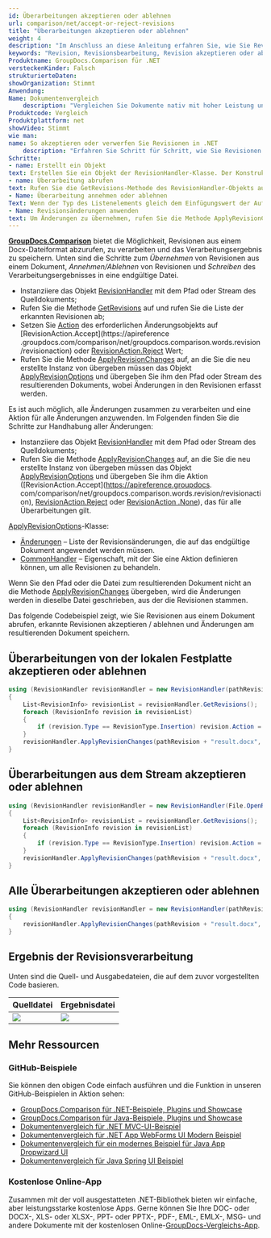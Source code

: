 ```yaml
---
id: Überarbeitungen akzeptieren oder ablehnen
url: comparison/net/accept-or-reject-revisions
title: "Überarbeitungen akzeptieren oder ablehnen"
weight: 4
description: "Im Anschluss an diese Anleitung erfahren Sie, wie Sie Revisionen anwenden oder verwerfen, die während des Dokumentvergleichs mithilfe der integrierten Microsoft Word-Funktionalität gefunden wurden."
keywords: "Revision, Revisionsbearbeitung, Revision akzeptieren oder ablehnen, Änderung zur Revision anwenden"
Produktname: GroupDocs.Comparison für .NET
versteckenKinder: Falsch
strukturierteDaten:
showOrganization: Stimmt
Anwendung:
Name: Dokumentenvergleich
    description: "Vergleichen Sie Dokumente nativ mit hoher Leistung unter Verwendung der C#-Sprache und GroupDocs.Comparison für .NET"
Produktcode: Vergleich
Produktplattform: net
showVideo: Stimmt
wie man:
name: So akzeptieren oder verwerfen Sie Revisionen in .NET
    description: "Erfahren Sie Schritt für Schritt, wie Sie Revisionen in .NET akzeptieren oder ablehnen"
Schritte:
- name: Erstellt ein Objekt
text: Erstellen Sie ein Objekt der RevisionHandler-Klasse. Der Konstruktor nimmt den Revisionspfad oder den Revisionsdateistrom.
- name: Überarbeitung abrufen
text: Rufen Sie die GetRevisions-Methode des RevisionHandler-Objekts auf und weisen Sie den Wert der RevisionInfo-Liste zu.
- Name: Überarbeitung annehmen oder ablehnen
Text: Wenn der Typ des Listenelements gleich dem Einfügungswert der Aufzählung RevisionType ist, dann wird der Wert der Aufzählung RevisionAction dem Aktionsfeld des Elements zugewiesen.
- Name: Revisionsänderungen anwenden
text: Um Änderungen zu übernehmen, rufen Sie die Methode ApplyRevisionChanges des RevisionHandler-Objekts auf. Die Methode nimmt einen Dateipfadparameter der resultierenden Datei und des Objekts der ApplyRevisionOptions-Klasse, die ein Changes-Feld enthalten sollte, das von der RevisionInfo-Liste initialisiert wird.
---
```

**[GroupDocs.Comparison](https://products.groupdocs.com/comparison/net)** bietet die Möglichkeit, Revisionen aus einem Docx-Dateiformat abzurufen, zu verarbeiten und das Verarbeitungsergebnis zu speichern.
Unten sind die Schritte zum *Übernehmen* von Revisionen aus einem Dokument, *Annehmen/Ablehnen* von Revisionen und *Schreiben* des Verarbeitungsergebnisses in eine endgültige Datei.

* Instanziiere das Objekt [RevisionHandler](https://apireference.groupdocs.com/comparison/net/groupdocs.comparison.words.revision/revisionhandler) mit dem Pfad oder Stream des Quelldokuments;
* Rufen Sie die Methode [GetRevisions](https://apireference.groupdocs.com/comparison/net/groupdocs.comparison.words.revision/revisionhandler/methods/getrevisions) auf und rufen Sie die Liste der erkannten Revisionen ab;
* Setzen Sie [Action](https://apireference.groupdocs.com/comparison/net/groupdocs.comparison.words.revision/revisioninfo/properties/action) des erforderlichen Änderungsobjekts auf [RevisionAction.Accept](https://apireference .groupdocs.com/comparison/net/groupdocs.comparison.words.revision/revisionaction) oder [RevisionAction.Reject](https://apireference.groupdocs.com/comparison/net/groupdocs.comparison.words.revision/revisionaction) Wert;
* Rufen Sie die Methode [ApplyRevisionChanges](https://apireference.groupdocs.com/comparison/net/groupdocs.comparison.words.revision/revisionhandler/methods/applyrevisionchanges/index) auf, an die Sie die neu erstellte Instanz von übergeben müssen das Objekt [ApplyRevisionOptions](https://apireference.groupdocs.com/comparison/net/groupdocs.comparison.words.revision/applyrevisionoptions) und übergeben Sie ihm den Pfad oder Stream des resultierenden Dokuments, wobei Änderungen in den Revisionen erfasst werden.

Es ist auch möglich, alle Änderungen zusammen zu verarbeiten und eine Aktion für alle Änderungen anzuwenden. Im Folgenden finden Sie die Schritte zur Handhabung aller Änderungen:
* Instanziiere das Objekt [RevisionHandler](https://apireference.groupdocs.com/comparison/net/groupdocs.comparison.words.revision/revisionhandler) mit dem Pfad oder Stream des Quelldokuments;
* Rufen Sie die Methode [ApplyRevisionChanges](https://apireference.groupdocs.com/comparison/net/groupdocs.comparison.words.revision/revisionhandler/methods/applyrevisionchanges/index) auf, an die Sie die neu erstellte Instanz von übergeben müssen das Objekt [ApplyRevisionOptions](https://apireference.groupdocs.com/comparison/net/groupdocs.comparison.words.revision/applyrevisionoptions) und übergeben Sie ihm die Aktion ([RevisionAction.Accept](https://apireference.groupdocs. com/comparison/net/groupdocs.comparison.words.revision/revisionaction), [RevisionAction.Reject](https://apireference.groupdocs.com/comparison/net/groupdocs.comparison.words.revision/revisionaction) oder [RevisionAction .None](https://apireference.groupdocs.com/comparison/net/groupdocs.comparison.words.revision/revisionaction)), das für alle Überarbeitungen gilt.

[ApplyRevisionOptions](https://apireference.groupdocs.com/comparison/net/groupdocs.comparison.words.revision/applyrevisionoptions)-Klasse:
* [Änderungen](https://apireference.groupdocs.com/comparison/net/groupdocs.comparison.words.revision/applyrevisionoptions/properties/changes) – Liste der Revisionsänderungen, die auf das endgültige Dokument angewendet werden müssen.
* [CommonHandler](https://apireference.groupdocs.com/comparison/net/groupdocs.comparison.words.revision/applyrevisionoptions/fields/commonhandler) – Eigenschaft, mit der Sie eine Aktion definieren können, um alle Revisionen zu behandeln.

Wenn Sie den Pfad oder die Datei zum resultierenden Dokument nicht an die Methode [ApplyRevisionChanges](https://apireference.groupdocs.com/comparison/net/groupdocs.comparison.words.revision/revisionhandler/methods/applyrevisionchanges) übergeben, wird die Änderungen werden in dieselbe Datei geschrieben, aus der die Revisionen stammen.

Das folgende Codebeispiel zeigt, wie Sie Revisionen aus einem Dokument abrufen, erkannte Revisionen akzeptieren / ablehnen und Änderungen am resultierenden Dokument speichern.

## Überarbeitungen von der lokalen Festplatte akzeptieren oder ablehnen

```csharp
using (RevisionHandler revisionHandler = new RevisionHandler(pathRevision + "Document_with_revision.docx"))
{
    List<RevisionInfo> revisionList = revisionHandler.GetRevisions();
    foreach (RevisionInfo revision in revisionList)
    {
        if (revision.Type == RevisionType.Insertion) revision.Action = RevisionAction.Accept;
    }
    revisionHandler.ApplyRevisionChanges(pathRevision + "result.docx", new ApplyRevisionOptions() { Changes = revisionList });
}
```

## Überarbeitungen aus dem Stream akzeptieren oder ablehnen

```csharp
using (RevisionHandler revisionHandler = new RevisionHandler(File.OpenRead("Document_with_revision.docx")))
{
    List<RevisionInfo> revisionList = revisionHandler.GetRevisions();
    foreach (RevisionInfo revision in revisionList)
    {
        if (revision.Type == RevisionType.Insertion) revision.Action = RevisionAction.Accept;
    }
    revisionHandler.ApplyRevisionChanges(pathRevision + "result.docx", new ApplyRevisionOptions() { Changes = revisionList });
}
```

## Alle Überarbeitungen akzeptieren oder ablehnen

```csharp
using (RevisionHandler revisionHandler = new RevisionHandler(pathRevision + "Document_with_revision.docx"))
{
	revisionHandler.ApplyRevisionChanges(pathRevision + "result.docx", new ApplyRevisionOptions() { CommonHandler = RevisionAction.Accept });
}
```

## Ergebnis der Revisionsverarbeitung
Unten sind die Quell- und Ausgabedateien, die auf dem zuvor vorgestellten Code basieren.

| Quelldatei | Ergebnisdatei |
| --- | --- |
| ![](Vergleich/net/images/revision-file.png) | ![](Vergleich/net/images/result-revision-file.png) |

## Mehr Ressourcen
### GitHub-Beispiele
Sie können den obigen Code einfach ausführen und die Funktion in unseren GitHub-Beispielen in Aktion sehen:
* [GroupDocs.Comparison für .NET-Beispiele, Plugins und Showcase](https://github.com/groupdocs-comparison/GroupDocs.Comparison-for-.NET)
* [GroupDocs.Comparison für Java-Beispiele, Plugins und Showcase](https://github.com/groupdocs-comparison/GroupDocs.Comparison-for-Java)
* [Dokumentenvergleich für .NET MVC-UI-Beispiel](https://github.com/groupdocs-comparison/GroupDocs.Comparison-for-.NET-MVC)
* [Dokumentenvergleich für .NET App WebForms UI Modern Beispiel](https://github.com/groupdocs-comparison/GroupDocs.Comparison-for-.NET-WebForms)
* [Dokumentenvergleich für ein modernes Beispiel für Java App Dropwizard UI](https://github.com/groupdocs-comparison/GroupDocs.Comparison-for-Java-Dropwizard)
* [Dokumentenvergleich für Java Spring UI Beispiel](https://github.com/groupdocs-comparison/GroupDocs.Comparison-for-Java-Spring)
    

### Kostenlose Online-App
Zusammen mit der voll ausgestatteten .NET-Bibliothek bieten wir einfache, aber leistungsstarke kostenlose Apps.
Gerne können Sie Ihre DOC- oder DOCX-, XLS- oder XLSX-, PPT- oder PPTX-, PDF-, EML-, EMLX-, MSG- und andere Dokumente mit der kostenlosen Online-[GroupDocs-Vergleichs-App](https://products.groupdocs.app/comparison ).

